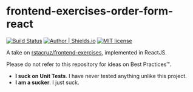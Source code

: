 # frontend-exercises-order-form-react

[![Build Status](https://travis-ci.org/srph/frontend-exercises-order-form-react.svg?branch=master)](https://travis-ci.org/srph/frontend-exercises-order-form-react)
[![Author | Shields.io](http://img.shields.io/badge/author-%40srph-blue.svg?style=flat-square)](http://twitter.com/_srph)
[![MIT license](http://img.shields.io/badge/license-MIT-brightgreen.svg)](http://opensource.org/licenses/MIT)

A take on [rstacruz/frontend-exercises](github.com/rstacruz/frontend-exercises), implemented in ReactJS.

Please do not refer to this repository for ideas on Best Practices™.

- **I suck on Unit Tests**. I have never tested anything unlike this project.
- **I am a sucker**. I just suck.